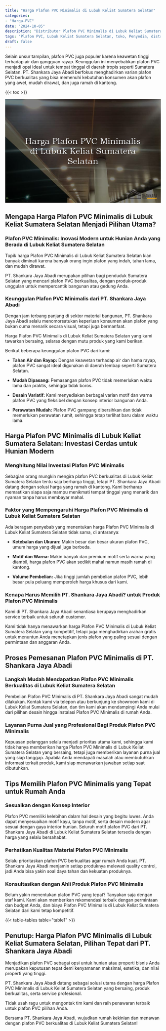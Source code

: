 ```yaml
---
title: "Harga Plafon PVC Minimalis di Lubuk Keliat Sumatera Selatan"
categories: 
- "Harga-PVC"
date: "2024-10-05"
description: "Distributor Plafon PVC Minimalis di Lubuk Keliat Sumatera Selatan bagi tempat tinggal, office, dan toko. Material terbaik, beragam motif, pilihan warna menarik, beserta servis penempatan dikerjakan oleh tenaga ahli profesional dan jaminan resmi!|Layanan distribusi Plafon PVC Minimalis di Lubuk Keliat Sumatera Selatan bagi keperluan tempat tinggal, kantor, atau gerai, dengan panel terbaik dan penempatan oleh tim profesional dan jaminan resmi.|Alternatif Plafon PVC Minimalis di Lubuk Keliat Sumatera Selatan yang andal untuk tempat tinggal, perkantoran, dan ritel, dengan produk terbaik dan pemasangan oleh teknisi profesional dan kepastian resmi.|Distribusi Plafon PVC Minimalis di Lubuk Keliat Sumatera Selatan bagi hunian, perkantoran, serta toko, dengan panel berkualitas dan pemasangan oleh teknisi profesional, disertai dengan jaminan resmi.}"
tags: "Plafon PVC, Lubuk Keliat Sumatera Selatan, toko, Penyedia, distributor"
draft: false
---
```


Selain unsur tampilan, plafon PVC juga populer karena keawetan tinggi terhadap air dan gangguan rayap. Keunggulan ini menyebabkan plafon PVC menjadi opsi ideal untuk tempat tinggal di daerah tropis seperti Sumatera Selatan. PT. Shankara Jaya Abadi berfokus menghadirkan varian plafon PVC berkualitas yang bisa memenuhi kebutuhan konsumen akan plafon yang awet, mudah dirawat, dan juga ramah di kantong.

{{< toc >}}

![Harga Plafon PVC Minimalis di Lubuk Keliat Sumatera Selatan](/images/Harga-PVC/Harga-Plafon-PVC-Minimalis-di-Lubuk-Keliat-Sumatera-Selatan.png)


## Mengapa Harga Plafon PVC Minimalis di Lubuk Keliat Sumatera Selatan Menjadi Pilihan Utama?

### Plafon PVC Minimalis: Inovasi Modern untuk Hunian Anda yang Berada di Lubuk Keliat Sumatera Selatan

Topik harga Plafon PVC Minimalis di Lubuk Keliat Sumatera Selatan kian banyak diminati karena banyak orang ingin plafon yang indah, tahan lama, dan mudah dirawat.

PT. Shankara Jaya Abadi merupakan pilihan bagi penduduk Sumatera Selatan yang mencari plafon PVC berkualitas, dengan produk-produk unggulan untuk mempercantik bangunan atau gedung Anda.

### Keunggulan Plafon PVC Minimalis dari PT. Shankara Jaya Abadi

Dengan jam terbang panjang di sektor material bangunan, PT. Shankara Jaya Abadi selalu menomorsatukan keperluan konsumen akan plafon yang bukan cuma menarik secara visual, tetapi juga bermanfaat.

Harga Plafon PVC Minimalis di Lubuk Keliat Sumatera Selatan yang kami tawarkan bersaing, selaras dengan mutu produk yang kami berikan.

Berikut beberapa keunggulan plafon PVC dari kami:

- **Tahan Air dan Rayap:** Dengan keawetan terhadap air dan hama rayap, plafon PVC sangat ideal digunakan di daerah lembap seperti Sumatera Selatan.

- **Mudah Dipasang:** Pemasangan plafon PVC tidak memerlukan waktu lama dan praktis, sehingga tidak boros.

- **Desain Variatif:** Kami menyediakan berbagai varian motif dan warna plafon PVC yang fleksibel dengan konsep interior bangunan Anda.

- **Perawatan Mudah:** Plafon PVC gampang dibersihkan dan tidak memerlukan perawatan rumit, sehingga tetap terlihat baru dalam waktu lama.

## Harga Plafon PVC Minimalis di Lubuk Keliat Sumatera Selatan: Investasi Cerdas untuk Hunian Modern

### Menghitung Nilai Investasi Plafon PVC Minimalis

Sebagian orang mungkin mengira plafon PVC berkualitas di Lubuk Keliat Sumatera Selatan tentu saja berharga tinggi, tetapi PT. Shankara Jaya Abadi datang dengan solusi harga yang ramah di kantong. Kami berharap memastikan siapa saja mampu menikmati tempat tinggal yang menarik dan nyaman tanpa harus membayar mahal.

### Faktor yang Mempengaruhi Harga Plafon PVC Minimalis di Lubuk Keliat Sumatera Selatan

Ada beragam penyebab yang menentukan harga Plafon PVC Minimalis di Lubuk Keliat Sumatera Selatan tidak sama, di antaranya:

- **Ketebalan dan Ukuran:** Makin besar dan besar ukuran plafon PVC, umum harga yang dijual juga berbeda.

- **Motif dan Warna:** Makin banyak dan premium motif serta warna yang diambil, harga plafon PVC akan sedikit mahal namun masih ramah di kantong.

- **Volume Pembelian:** Jika tinggi jumlah pembelian plafon PVC, lebih besar pula peluang memperoleh harga khusus dari kami.

### Kenapa Harus Memilih PT. Shankara Jaya Abadi? untuk Produk Plafon PVC Minimalis

Kami di PT. Shankara Jaya Abadi senantiasa berupaya menghadirkan service terbaik untuk seluruh customer.

Kami tidak hanya menawarkan harga Plafon PVC Minimalis di Lubuk Keliat Sumatera Selatan yang kompetitif, tetapi juga menghadirkan arahan gratis untuk menuntun Anda menetapkan jenis plafon yang paling sesuai dengan permintaan dan anggaran Anda.

## Proses Pemesanan Plafon PVC Minimalis di PT. Shankara Jaya Abadi

### Langkah Mudah Mendapatkan Plafon PVC Minimalis Berkualitas di Lubuk Keliat Sumatera Selatan

Pembelian Plafon PVC Minimalis di PT. Shankara Jaya Abadi sangat mudah dilakukan. Kontak kami via telepon atau berkunjung ke showroom kami di Lubuk Keliat Sumatera Selatan, dan tim kami akan mendampingi Anda mulai dari pilihan desain hingga instalasi Plafon PVC Minimalis di rumah Anda.

### Layanan Purna Jual yang Profesional Bagi Produk Plafon PVC Minimalis

Kepuasan pelanggan selalu menjadi prioritas utama kami, sehingga kami tidak hanya memberikan harga Plafon PVC Minimalis di Lubuk Keliat Sumatera Selatan yang bersaing, tetapi juga memberikan layanan purna jual yang siap tanggap. Apabila Anda mendapati masalah atau membutuhkan informasi terkait produk, kami siap menawarkan jawaban setiap saat dibutuhkan.

## Tips Memilih Plafon PVC Minimalis yang Tepat untuk Rumah Anda

### Sesuaikan dengan Konsep Interior

Plafon PVC memiliki kelebihan dalam hal desain yang begitu luwes. Anda dapat menyesuaikan motif kayu, tanpa motif, serta desain modern agar sesuai dengan gaya interior hunian. Seluruh motif plafon PVC dari PT. Shankara Jaya Abadi di Lubuk Keliat Sumatera Selatan tersedia dengan harga yang selalu bersahabat.

### Perhatikan Kualitas Material Plafon PVC Minimalis

Selalu prioritaskan plafon PVC berkualitas agar rumah Anda kuat. PT. Shankara Jaya Abadi menjamin setiap produknya melewati quality control, jadi Anda bisa yakin soal daya tahan dan kekuatan produknya.

### Konsultasikan dengan Ahli Produk Plafon PVC Minimalis

Belum yakin menentukan plafon PVC yang tepat? Tanyakan saja dengan staf kami. Kami akan memberikan rekomendasi terbaik dengan permintaan dan budget Anda, dan biaya Plafon PVC Minimalis di Lubuk Keliat Sumatera Selatan dari kami tetap kompetitif.

{{< table-tables table="table1" >}}

## Penutup: Harga Plafon PVC Minimalis di Lubuk Keliat Sumatera Selatan, Pilihan Tepat dari PT. Shankara Jaya Abadi

Menjadikan plafon PVC sebagai opsi untuk hunian atau properti bisnis Anda merupakan keputusan tepat demi kenyamanan maksimal, estetika, dan nilai properti yang tinggi.

PT. Shankara Jaya Abadi datang sebagai solusi utama dengan harga Plafon PVC Minimalis di Lubuk Keliat Sumatera Selatan yang bersaing, produk berkualitas, serta service profesional.

Tidak usah ragu untuk mengontak tim kami dan raih penawaran terbaik untuk plafon PVC pilihan Anda.

Bersama PT. Shankara Jaya Abadi, wujudkan rumah kekinian dan menawan dengan plafon PVC berkualitas di Lubuk Keliat Sumatera Selatan!